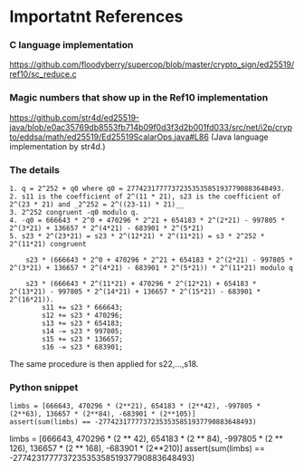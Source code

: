# Importatnt References

### C language implementation
https://github.com/floodyberry/supercop/blob/master/crypto_sign/ed25519/ref10/sc_reduce.c


### Magic numbers that show up in the Ref10 implementation
https://github.com/str4d/ed25519-java/blob/e0ac35769db8553fb714b09f0d3f3d2b001fd033/src/net/i2p/crypto/eddsa/math/ed25519/Ed25519ScalarOps.java#L86
(Java language implementation by str4d.)


### The details
    1. q = 2^252 + q0 where q0 = 27742317777372353535851937790883648493.
    2. s11 is the coefficient of 2^(11 * 21), s23 is the coefficient of 2^(23 * 21) and _2^252 = 2^((23-11) * 21)__
    3. 2^252 congruent -q0 modulo q.
    4. -q0 = 666643 * 2^0 + 470296 * 2^21 + 654183 * 2^(2*21) - 997805 * 2^(3*21) + 136657 * 2^(4*21) - 683901 * 2^(5*21)
    5. s23 * 2^(23*21) = s23 * 2^(12*21) * 2^(11*21) = s3 * 2^252 * 2^(11*21) congruent
        
        s23 * (666643 * 2^0 + 470296 * 2^21 + 654183 * 2^(2*21) - 997805 * 2^(3*21) + 136657 * 2^(4*21) - 683901 * 2^(5*21)) * 2^(11*21) modulo q

        s23 * (666643 * 2^(11*21) + 470296 * 2^(12*21) + 654183 * 2^(13*21) - 997805 * 2^(14*21) + 136657 * 2^(15*21) - 683901 * 2^(16*21)).
            s11 += s23 * 666643;
            s12 += s23 * 470296;
            s13 += s23 * 654183;
            s14 -= s23 * 997805;
            s15 += s23 * 136657;
            s16 -= s23 * 683901;

The same procedure is then applied for s22,...,s18.


### Python snippet

```
limbs = [666643, 470296 * (2**21), 654183 * (2**42), -997805 * (2**63), 136657 * (2**84), -683901 * (2**105)]
assert(sum(limbs) == -27742317777372353535851937790883648493)
```

limbs = [666643, 470296 * (2 ** 42), 654183 * (2 ** 84), -997805 * (2 ** 126), 136657 * (2 ** 168), -683901 * (2**210)]
assert(sum(limbs) == -27742317777372353535851937790883648493)